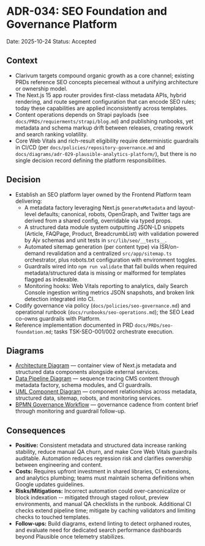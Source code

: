 # ADR-034: SEO Foundation and Governance Platform
Date: 2025-10-24
Status: Accepted

## Context
- Clarivum targets compound organic growth as a core channel; existing PRDs reference SEO concepts piecemeal without a unifying architecture or ownership model.
- The Next.js 15 app router provides first-class metadata APIs, hybrid rendering, and route segment configuration that can encode SEO rules; today these capabilities are applied inconsistently across templates.
- Content operations depends on Strapi payloads (see `docs/PRDs/requierments/strapi/blog.md`) and publishing runbooks, yet metadata and schema markup drift between releases, creating rework and search ranking volatility.
- Core Web Vitals and rich-result eligibility require deterministic guardrails in CI/CD (per `docs/policies/repository-governance.md` and `docs/diagrams/adr-029-plausible-analytics-platform/`), but there is no single decision record defining the platform responsibilities.

## Decision
- Establish an SEO platform layer owned by the Frontend Platform team delivering:
  - A metadata factory leveraging Next.js `generateMetadata` and layout-level defaults; canonical, robots, OpenGraph, and Twitter tags are derived from a shared config, overridable via typed props.
  - A structured data module system outputting JSON-LD snippets (Article, FAQPage, Product, BreadcrumbList) with validation powered by Ajv schemas and unit tests in `src/lib/seo/__tests__`.
  - Automated sitemap generation (per content type) via ISR/on-demand revalidation and a centralized `src/app/sitemap.ts` orchestrator, plus robots.txt configuration with environment toggles.
  - Guardrails wired into `npm run validate` that fail builds when required metadata/structured data is missing or malformed for templates flagged as indexable.
  - Monitoring hooks: Web Vitals reporting to analytics, daily Search Console ingestion writing metrics JSON snapshots, and broken link detection integrated into CI.
- Codify governance via policy (`docs/policies/seo-governance.md`) and operational runbook (`docs/runbooks/seo-operations.md`); the SEO Lead co-owns guardrails with Platform.
- Reference implementation documented in PRD `docs/PRDs/seo-foundation.md`; tasks TSK-SEO-001/002 orchestrate execution.

## Diagrams
- [Architecture Diagram](../diagrams/adr-034-seo-foundation-and-governance/architecture-overview.mmd) — container view of Next.js metadata and structured data components alongside external services.
- [Data Pipeline Diagram](../diagrams/adr-034-seo-foundation-and-governance/metadata-pipeline.mmd) — sequence tracing CMS content through metadata factory, schema modules, and CI guardrails.
- [UML Component Diagram](../diagrams/adr-034-seo-foundation-and-governance/uml-components.mmd) — component relationships across metadata, structured data, sitemap, robots, and monitoring services.
- [BPMN Governance Workflow](../diagrams/adr-034-seo-foundation-and-governance/bpmn-governance.mmd) — governance cadence from content brief through monitoring and guardrail follow-up.

## Consequences
- **Positive:** Consistent metadata and structured data increase ranking stability, reduce manual QA churn, and make Core Web Vitals guardrails auditable. Automation reduces regression risk and clarifies ownership between engineering and content.
- **Costs:** Requires upfront investment in shared libraries, CI extensions, and analytics plumbing; teams must maintain schema definitions when Google updates guidelines.
- **Risks/Mitigations:** Incorrect automation could over-canonicalize or block indexation -- mitigated through staged rollout, preview environments, and manual QA checklists in the runbook. Additional CI checks extend pipeline time; mitigate by caching validators and limiting checks to touched templates.
- **Follow-ups:** Build diagrams, extend linting to detect orphaned routes, and evaluate need for dedicated search performance dashboards beyond Plausible once telemetry stabilizes.
